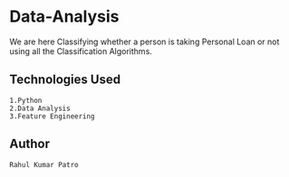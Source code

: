 # Data-Analysis

We are here Classifying whether a person is taking Personal Loan or not using all the Classification Algorithms.


## Technologies Used
```
1.Python
2.Data Analysis
3.Feature Engineering
```


## Author
```
Rahul Kumar Patro
```
